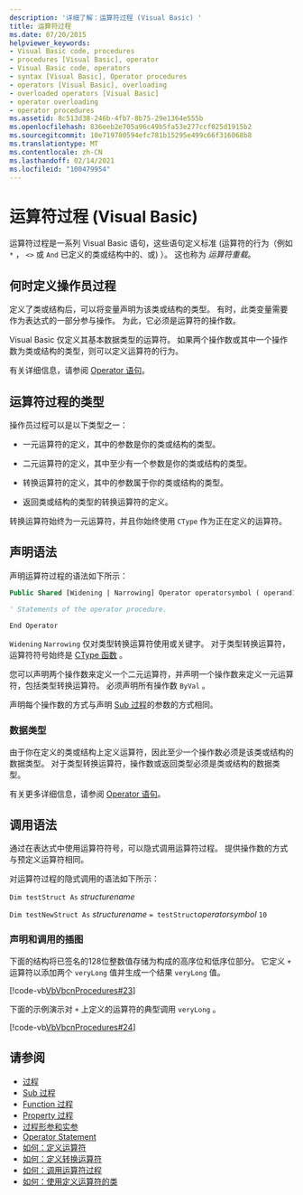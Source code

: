 ```yaml
---
description: '详细了解：运算符过程 (Visual Basic) '
title: 运算符过程
ms.date: 07/20/2015
helpviewer_keywords:
- Visual Basic code, procedures
- procedures [Visual Basic], operator
- Visual Basic code, operators
- syntax [Visual Basic], Operator procedures
- operators [Visual Basic], overloading
- overloaded operators [Visual Basic]
- operator overloading
- operator procedures
ms.assetid: 8c513d38-246b-4fb7-8b75-29e1364e555b
ms.openlocfilehash: 836eeb2e705a96c49b5fa53e277ccf025d1915b2
ms.sourcegitcommit: 10e719780594efc781b15295e499c66f316068b8
ms.translationtype: MT
ms.contentlocale: zh-CN
ms.lasthandoff: 02/14/2021
ms.locfileid: "100479954"
---
```

# <a name="operator-procedures-visual-basic"></a>运算符过程 (Visual Basic)

运算符过程是一系列 Visual Basic 语句，这些语句定义标准 (运算符的行为（例如 `*` ， `<>` 或 `And` 已定义的类或结构中的、或) ）。 这也称为 *运算符重载*。

## <a name="when-to-define-operator-procedures"></a>何时定义操作员过程

定义了类或结构后，可以将变量声明为该类或结构的类型。 有时，此类变量需要作为表达式的一部分参与操作。 为此，它必须是运算符的操作数。

Visual Basic 仅定义其基本数据类型的运算符。 如果两个操作数或其中一个操作数为类或结构的类型，则可以定义运算符的行为。

有关详细信息，请参阅 [Operator 语句](../../../language-reference/statements/operator-statement.md)。

## <a name="types-of-operator-procedure"></a>运算符过程的类型

操作员过程可以是以下类型之一：

- 一元运算符的定义，其中的参数是你的类或结构的类型。

- 二元运算符的定义，其中至少有一个参数是你的类或结构的类型。

- 转换运算符的定义，其中的参数属于你的类或结构的类型。

- 返回类或结构的类型的转换运算符的定义。

 转换运算符始终为一元运算符，并且你始终使用 `CType` 作为正在定义的运算符。

## <a name="declaration-syntax"></a>声明语法

声明运算符过程的语法如下所示：

```vb
Public Shared [Widening | Narrowing] Operator operatorsymbol ( operand1 [,  operand2 ]) As datatype

' Statements of the operator procedure.

End Operator
```

`Widening` `Narrowing` 仅对类型转换运算符使用或关键字。 对于类型转换运算符，运算符符号始终是 [CType 函数](../../../language-reference/functions/ctype-function.md) 。

您可以声明两个操作数来定义一个二元运算符，并声明一个操作数来定义一元运算符，包括类型转换运算符。 必须声明所有操作数 `ByVal` 。

声明每个操作数的方式与声明 [Sub 过程](./sub-procedures.md)的参数的方式相同。

### <a name="data-type"></a>数据类型

由于你在定义的类或结构上定义运算符，因此至少一个操作数必须是该类或结构的数据类型。 对于类型转换运算符，操作数或返回类型必须是类或结构的数据类型。

有关更多详细信息，请参阅 [Operator 语句](../../../language-reference/statements/operator-statement.md)。

## <a name="calling-syntax"></a>调用语法

通过在表达式中使用运算符符号，可以隐式调用运算符过程。 提供操作数的方式与预定义运算符相同。

对运算符过程的隐式调用的语法如下所示：

`Dim testStruct As`  *structurename*

`Dim testNewStruct As`  *structurename* `= testStruct`*operatorsymbol*      `10`

### <a name="illustration-of-declaration-and-call"></a>声明和调用的插图

下面的结构将已签名的128位整数值存储为构成的高序位和低序位部分。 它定义 `+` 运算符以添加两个 `veryLong` 值并生成一个结果 `veryLong` 值。

[!code-vb[VbVbcnProcedures#23](~/samples/snippets/visualbasic/VS_Snippets_VBCSharp/VbVbcnProcedures/VB/Class1.vb#23)]

下面的示例演示对 `+` 上定义的运算符的典型调用 `veryLong` 。

[!code-vb[VbVbcnProcedures#24](~/samples/snippets/visualbasic/VS_Snippets_VBCSharp/VbVbcnProcedures/VB/Class1.vb#24)]

## <a name="see-also"></a>请参阅

- [过程](./index.md)
- [Sub 过程](./sub-procedures.md)
- [Function 过程](./function-procedures.md)
- [Property 过程](./property-procedures.md)
- [过程形参和实参](./procedure-parameters-and-arguments.md)
- [Operator Statement](../../../language-reference/statements/operator-statement.md)
- [如何：定义运算符](./how-to-define-an-operator.md)
- [如何：定义转换运算符](./how-to-define-a-conversion-operator.md)
- [如何：调用运算符过程](./how-to-call-an-operator-procedure.md)
- [如何：使用定义运算符的类](./how-to-use-a-class-that-defines-operators.md)
